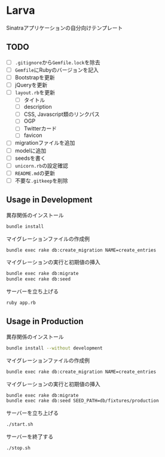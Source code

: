 # Larva

Sinatraアプリケーションの自分向けテンプレート

## TODO

- [ ] `.gitignore`から`Gemfile.lock`を除去
- [ ] `Gemfile`にRubyのバージョンを記入
- [ ] Bootstrapを更新
- [ ] jQueryを更新
- [ ] `layout.rb`を更新
  - [ ] タイトル
  - [ ] description
  - [ ] CSS, Javascript類のリンクパス
  - [ ] OGP
  - [ ] Twitterカード
  - [ ] favicon
- [ ] migrationファイルを追加
- [ ] modelに追加
- [ ] seedsを書く
- [ ] `unicorn.rb`の設定確認
- [ ] `README.md`の更新
- [ ] 不要な`.gitkeep`を削除

## Usage in Development

異存関係のインストール

```sh
bundle install
```

マイグレーションファイルの作成例

```sh
bundle exec rake db:create_migration NAME=create_entries
```

マイグレーションの実行と初期値の挿入

```sh
bundle exec rake db:migrate
bundle exec rake db:seed
```

サーバーを立ち上げる

```sh
ruby app.rb
```

## Usage in Production

異存関係のインストール

```sh
bundle install --without development
```

マイグレーションファイルの作成例

```sh
bundle exec rake db:create_migration NAME=create_entries
```

マイグレーションの実行と初期値の挿入

```sh
bundle exec rake db:migrate
bundle exec rake db:seed SEED_PATH=db/fixtures/production
```

サーバーを立ち上げる

```sh
./start.sh
```

サーバーを終了する

```sh
./stop.sh
```
